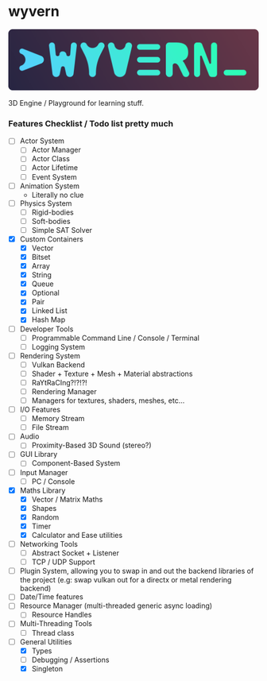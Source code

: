 # wyvern

![](https://github.com/kryzp/wyvern/blob/master/images/logo.png)

3D Engine / Playground for learning stuff.

### Features Checklist / Todo list pretty much
- [ ] Actor System
  - [ ] Actor Manager
  - [ ] Actor Class
  - [ ] Actor Lifetime
  - [ ] Event System
- [ ] Animation System
  - Literally no clue
- [ ] Physics System
  - [ ] Rigid-bodies
  - [ ] Soft-bodies
  - [ ] Simple SAT Solver
- [x] Custom Containers
  - [x] Vector
  - [x] Bitset
  - [x] Array
  - [x] String
  - [x] Queue
  - [x] Optional
  - [x] Pair
  - [x] Linked List
  - [x] Hash Map
- [ ] Developer Tools
  - [ ] Programmable Command Line / Console / Terminal
  - [ ] Logging System
- [ ] Rendering System
  - [ ] Vulkan Backend
  - [ ] Shader + Texture + Mesh + Material abstractions
  - [ ] RaYtRaCIng?!?!?!
  - [ ] Rendering Manager
  - [ ] Managers for textures, shaders, meshes, etc...
- [ ] I/O Features
  - [ ] Memory Stream
  - [ ] File Stream
- [ ] Audio
  - [ ] Proximity-Based 3D Sound (stereo?)
- [ ] GUI Library
  - [ ] Component-Based System
- [ ] Input Manager
  - [ ] PC / Console
- [x] Maths Library
  - [x] Vector / Matrix Maths
  - [x] Shapes
  - [x] Random
  - [x] Timer
  - [x] Calculator and Ease utilities
- [ ] Networking Tools
  - [ ] Abstract Socket + Listener
  - [ ] TCP / UDP Support
- [ ] Plugin System, allowing you to swap in and out the backend libraries of the project (e.g: swap vulkan out for a directx or metal rendering backend)
- [ ] Date/Time features
- [ ] Resource Manager (multi-threaded generic async loading)
  - [ ] Resource Handles
- [ ] Multi-Threading Tools
  - [ ] Thread class
- [ ] General Utilities
  - [x] Types
  - [ ] Debugging / Assertions
  - [x] Singleton
